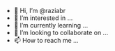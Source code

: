 - 👋 Hi, I’m @raziabr
- 👀 I’m interested in ...
- 🌱 I’m currently learning ...
- 💞️ I’m looking to collaborate on ...
- 📫 How to reach me ...

<!---
raziabr/raziabr is a ✨ special ✨ repository because its `README.md` (this file) appears on your GitHub profile.
You can click the Preview link to take a look at your changes.
--->
